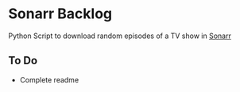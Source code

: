 # Sonarr Backlog

Python Script to download random episodes of a TV show in [Sonarr](https://github.com/Sonarr/Sonarr)

## To Do 
- Complete readme